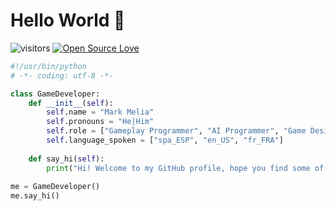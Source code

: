 # Hello World 👋

![visitors](https://visitor-badge.laobi.icu/badge?page_id=markmeliaa.markmeliaa)
[![Open Source Love](https://badges.frapsoft.com/os/v1/open-source.svg?v=102)](https://github.com/ellerbrock/open-source-badge/)

```python
#!/usr/bin/python
# -*- coding: utf-8 -*-

class GameDeveloper:
    def __init__(self):
        self.name = "Mark Melia"
        self.pronouns = "He|Him"
        self.role = ["Gameplay Programmer", "AI Programmer", "Game Designer"]
        self.language_spoken = ["spa_ESP", "en_US", "fr_FRA"]
        
    def say_hi(self):
        print("Hi! Welcome to my GitHub profile, hope you find some of my work interesting!")
        
me = GameDeveloper()
me.say_hi()
```
